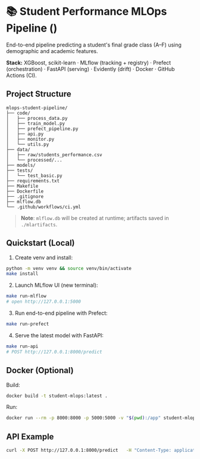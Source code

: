 # 📚 Student Performance MLOps Pipeline ()

End-to-end pipeline predicting a student's final grade class (A–F) using demographic and academic features.

**Stack:** XGBoost, scikit-learn · MLflow (tracking + registry) · Prefect (orchestration) · FastAPI (serving) · Evidently (drift) · Docker · GitHub Actions (CI).

## Project Structure
```
mlops-student-pipeline/
├── code/
│   ├── process_data.py
│   ├── train_model.py
│   ├── prefect_pipeline.py
│   ├── api.py
│   ├── monitor.py
│   └── utils.py
├── data/
│   ├── raw/students_performance.csv
│   └── processed/...
├── models/
├── tests/
│   └── test_basic.py
├── requirements.txt
├── Makefile
├── Dockerfile
├── .gitignore
├── mlflow.db
└── .github/workflows/ci.yml
```

> **Note**: `mlflow.db` will be created at runtime; artifacts saved in `./mlartifacts`.

## Quickstart (Local)

1) Create venv and install:
```bash
python -m venv venv && source venv/bin/activate
make install
```

2) Launch MLflow UI (new terminal):
```bash
make run-mlflow
# open http://127.0.0.1:5000
```

3) Run end-to-end pipeline with Prefect:
```bash
make run-prefect
```

4) Serve the latest model with FastAPI:
```bash
make run-api
# POST http://127.0.0.1:8000/predict
```

## Docker (Optional)

Build:
```bash
docker build -t student-mlops:latest .
```

Run:
```bash
docker run --rm -p 8000:8000 -p 5000:5000 -v "$(pwd):/app" student-mlops:latest
```

## API Example
```bash
curl -X POST http://127.0.0.1:8000/predict   -H "Content-Type: application/json"   -d '{"gender":"female","ethnicity":"group B","parent_education":"bachelor","lunch":"standard","test_prep":"completed","math_score":72,"reading_score":90,"writing_score":88}'
```

 
